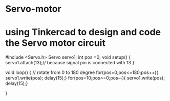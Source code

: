 # Servo-motor
# using Tinkercad to design and code the Servo motor circuit

#include <Servo.h>
Servo servo1;
int pos =0;
void setup()
{
  servo1.attach(13);// because signal pin is connected with 13
}

void loop()
{
  // rotate from 0 to 180 degree
  for(pos=0;pos<=180;pos++){
    servo1.write(pos);
    delay(15);}
  for(pos=10;pos>=0;pos--){
    servo1.write(pos);
    delay(15);}
    
}
